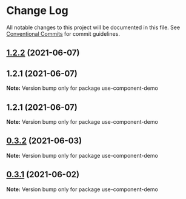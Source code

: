 # Change Log

All notable changes to this project will be documented in this file.
See [Conventional Commits](https://conventionalcommits.org) for commit guidelines.

## [1.2.2](https://github.com/shepherd-dc/lerna-demo/compare/use-component-demo@0.3.2...use-component-demo@1.2.2) (2021-06-07)



## 1.2.1 (2021-06-07)

**Note:** Version bump only for package use-component-demo





## 1.2.1 (2021-06-07)

**Note:** Version bump only for package use-component-demo





## [0.3.2](https://github.com/shepherd-dc/lerna-demo/compare/use-component-demo@0.3.1...use-component-demo@0.3.2) (2021-06-03)

**Note:** Version bump only for package use-component-demo





## [0.3.1](https://github.com/shepherd-dc/lerna-demo/compare/use-component-demo@0.3.0...use-component-demo@0.3.1) (2021-06-02)

**Note:** Version bump only for package use-component-demo

